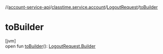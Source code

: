 //[account-service-api](../../../index.md)/[classtime.service.account](../index.md)/[LogoutRequest](index.md)/[toBuilder](to-builder.md)

# toBuilder

[jvm]\
open fun [toBuilder](to-builder.md)(): [LogoutRequest.Builder](-builder/index.md)
